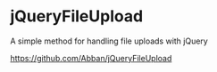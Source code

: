 jQueryFileUpload
================

A simple method for handling file uploads with jQuery

https://github.com/Abban/jQueryFileUpload
